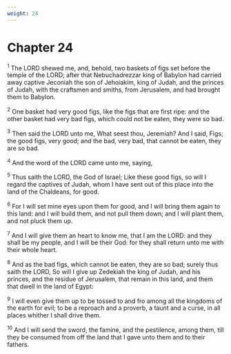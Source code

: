 ```yaml
---
weight: 24
---
```


# Chapter 24

<sup>1</sup> The LORD shewed me, and, behold, two baskets of figs set before the temple of the LORD; after that Nebuchadrezzar king of Babylon had carried away captive Jeconiah the son of Jehoiakim, king of Judah, and the princes of Judah, with the craftsmen and smiths, from Jerusalem, and had brought them to Babylon. 

<sup>2</sup> One basket had very good figs, like the figs that are first ripe: and the other basket had very bad figs, which could not be eaten, they were so bad. 

<sup>3</sup> Then said the LORD unto me, What seest thou, Jeremiah? And I said, Figs; the good figs, very good; and the bad, very bad, that cannot be eaten, they are so bad. 

<sup>4</sup> And the word of the LORD came unto me, saying, 

<sup>5</sup> Thus saith the LORD, the God of Israel; Like these good figs, so will I regard the captives of Judah, whom I have sent out of this place into the land of the Chaldeans, for good. 

<sup>6</sup> For I will set mine eyes upon them for good, and I will bring them again to this land: and I will build them, and not pull them down; and I will plant them, and not pluck them up. 

<sup>7</sup> And I will give them an heart to know me, that I am the LORD: and they shall be my people, and I will be their God: for they shall return unto me with their whole heart. 

<sup>8</sup> And as the bad figs, which cannot be eaten, they are so bad; surely thus saith the LORD, So will I give up Zedekiah the king of Judah, and his princes, and the residue of Jerusalem, that remain in this land, and them that dwell in the land of Egypt: 

<sup>9</sup> I will even give them up to be tossed to and fro among all the kingdoms of the earth for evil; to be a reproach and a proverb, a taunt and a curse, in all places whither I shall drive them. 

<sup>10</sup> And I will send the sword, the famine, and the pestilence, among them, till they be consumed from off the land that I gave unto them and to their fathers. 


